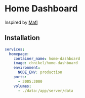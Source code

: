 # Home Dashboard

Inspired by [Mafl](https://github.com/hywax/mafl)

## Installation

```yaml
services:
  homepage:
    container_name: home-dashboard
    image: chnikel/home-dashboard
    environment:
      NODE_ENV: production
    ports:
      - 3005:3000
    volumes:
      - ./data:/app/server/data
```